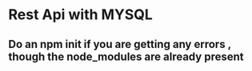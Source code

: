 # Rest Api with MYSQL

## Do an npm init if you are getting any errors , though the node_modules are already present 


